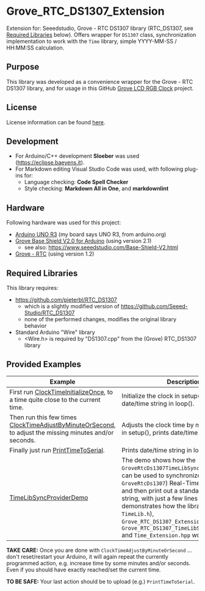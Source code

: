 # Grove\_RTC\_DS1307\_Extension

Extension for: Seeedstudio, Grove - RTC DS1307 library
(RTC\_DS1307, see [Required Libraries](#required-libraries) below).
Offers wrapper for `DS1307` class, synchronization implementation to work with the `Time` library, simple YYYY-MM-SS / HH:MM:SS calculation.

## Purpose

This library was developed as a convenience wrapper for the Grove - RTC DS1307 library, and for usage in this GitHub [Grove LCD RGB Clock](https://github.com/pieterbl/Grove_LCD_RGB_Clock) project.

## License

License information can be found [here](./LICENSE.md).

## Development

- For Arduino/C++ development **Sloeber** was used (<https://eclipse.baeyens.it>).
- For Markdown editing Visual Studio Code was used, with following plug-ins for:
  - Language checking: **Code Spell Checker**
  - Style checking: **Markdown All in One**, and **markdownlint**

## Hardware

Following hardware was used for this project:

- [Arduino UNO R3](https://www.seeedstudio.com/Arduino-Uno-Rev3-p-2995.html) (my board says UNO R3, from arduino.org)
- [Grove Base Shield V2.0 for Arduino](http://wiki.seeedstudio.com/Base_Shield_V2/) (using version 2.1)
  - see also: <https://www.seeedstudio.com/Base-Shield-V2.html>
- [Grove - RTC](http://wiki.seeedstudio.com/Grove-RTC/) (using version 1.2)

## Required Libraries

This library requires:

- <https://github.com/pieterbl/RTC_DS1307>
  - which is a slightly modified version of <https://github.com/Seeed-Studio/RTC_DS1307>
  - none of the performed changes, modifies the original library behavior
- Standard Arduino "Wire" library
  - \<Wire.h\> is required by "DS1307.cpp" from the (Grove) RTC\_DS1307 library

## Provided Examples

| Example | Description |
| ------- | ----------- |
| First run [ClockTimeInitializeOnce](./examples/ClockTimeInitializeOnce/ClockTimeInitializeOnce.ino), to a time quite close to the current time. | Initialize the clock in setup(), prints date/time string in loop(). |
| Then run this few times [ClockTimeAdjustByMinuteOrSecond](./examples/ClockTimeAdjustByMinuteOrSecond/ClockTimeAdjustByMinuteOrSecond.ino), to adjust the missing minutes and/or seconds. | Adjusts the clock time by minute or second in setup(), prints date/time string in loop(). |
| Finally just run [PrintTimeToSerial](./examples/PrintTimeToSerial/PrintTimeToSerial.ino). | Prints date/time string in loop(). |
| [TimeLibSyncProviderDemo](./examples/TimeLibSyncProviderDemo/TimeLibSyncProviderDemo.ino) | The demo shows how the `GroveRtcDs1307TimeLibSyncProvider` class can be used to synchronize the `DS1307` (or `GroveRtcDs1307`) Real-Time-Clock (RTC), and then print out a standard `HH:MM:SS` string, with just a few lines of code. It demonstrates how the libraries `Time.h` (aka `TimeLib.h`), `Grove_RTC_DS1307_Extension.hpp`, `Grove_RTC_DS1307_TimeLibSyncProvider.hpp` and `Time_Extension.hpp` work together. |

**TAKE CARE:** Once you are done with `ClockTimeAdjustByMinuteOrSecond` ... don't reset/restart your Arduino, it will again repeat the currently programmed action, e.g. increase time by some minutes and/or seconds. Even if you should have exactly reached/set the current time.

**TO BE SAFE:** Your last action should be to upload (e.g.) `PrintTimeToSerial`.
